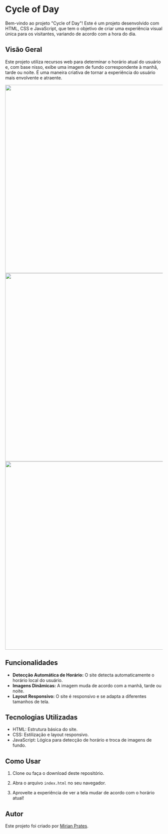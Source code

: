 # Cycle of Day

Bem-vindo ao projeto "Cycle of Day"! Este é um projeto desenvolvido com HTML, CSS e JavaScript, que tem o objetivo de criar uma experiência visual única para os visitantes, variando de acordo com a hora do dia.

## Visão Geral

Este projeto utiliza recursos web para determinar o horário atual do usuário e, com base nisso, exibe uma imagem de fundo correspondente à manhã, tarde ou noite. É uma maneira criativa de tornar a experiência do usuário mais envolvente e atraente.
<div align="center">
<img src="https://github.com/mirianprates/CycleOfDay/assets/129620883/2e60bd48-e144-4b37-9e57-1e6ea53c4f7b" width="600px" />
</div>

<div align="center">
<img src="https://github.com/mirianprates/CycleOfDay/assets/129620883/50c0f5af-6e51-4314-b7af-6e44996cb077" width="600px" />
</div>

<div align="center">
<img src="https://github.com/mirianprates/CycleOfDay/assets/129620883/233864dc-c061-4483-867f-569391efabd8" width="600px" />
</div>


## Funcionalidades

- **Detecção Automática de Horário:** O site detecta automaticamente o horário local do usuário.
- **Imagens Dinâmicas:** A imagem muda de acordo com a manhã, tarde ou noite.
- **Layout Responsivo:** O site é responsivo e se adapta a diferentes tamanhos de tela.

## Tecnologias Utilizadas

- HTML: Estrutura básica do site.
- CSS: Estilização e layout responsivo.
- JavaScript: Lógica para detecção de horário e troca de imagens de fundo.

## Como Usar

1. Clone ou faça o download deste repositório.

2. Abra o arquivo `index.html` no seu navegador.

3. Aproveite a experiência de ver a tela mudar de acordo com o horário atual!

## Autor

Este projeto foi criado por [Mirian Prates](https://github.com/mirianprates).


